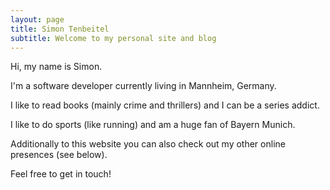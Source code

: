 ```yaml
---
layout: page
title: Simon Tenbeitel
subtitle: Welcome to my personal site and blog
---
```


Hi, my name is Simon.

I'm a software developer currently living in Mannheim, Germany.

I like to read books (mainly crime and thrillers) and I can be a series addict.

I like to do sports (like running) and am a huge fan of Bayern Munich.

Additionally to this website you can also check out my other online presences (see below).

Feel free to get in touch!
